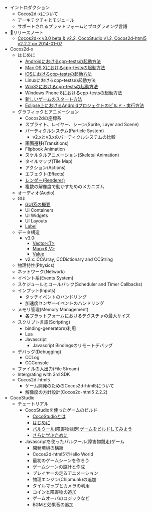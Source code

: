 - イントロダクション
	- Cocos2d-xについて
	- アーキテクチャとモジュール
	- サポートされるプラットフォームとプログラミング言語
- リリースノート
	- [Cocos2d-x v3.0 beta & v2.2, CocoStudio v1.2, Cocos2d-html5 v2.2.2 on 2014-01-07](../release-notes/summary-release-20140107.md)
- Cocos2d-x 
	- はじめに	 
		- [Androidにおけるcpp-testsの起動方法](../manual/framework/native/v3/getting-started/how-to-run-cpp-tests-on-android/ja.md)
		- [Mac OS Xにおけるcpp-testsの起動方法](../manual/framework/native/v3/getting-started/how-to-run-cpp-tests-on-mac-osx/ja.md)
		- [iOSにおけるcpp-testsの起動方法](../manual/framework/native/v3/getting-started/how-to-run-cpp-tests-on-ios/ja.md)
		- Linuxにおけるcpp-testsの起動方法
		- [Win32におけるcpp-testsの起動方法](../manual/framework/native/v3/getting-started/how-to-run-cpp-tests-on-win32/ja.md)
		- Windows Phone 8におけるcpp-testsの起動方法
		- [新しいゲームのスタート方法](../manual/framework/native/v3/getting-started/how-to-start-a-new-game/ja.md)
		- [Eclipse上におけるAndroidプロジェクトのビルド・実行方法](../manual/framework/native/v3/getting-started/how-to-build-android-project-with-eclipse/ja.md)
	- グラフィックとアニメーション
		- Cocos2dの座標系
		- スプライト、レイヤー、シーン(Sprite, Layer and Scene)
		- パーティクルシステム(Particle System)
			- v2.xとv3.xのパーティクルシステムの比較
		- 画面遷移(Transitions)
		- Flipbook Animation
		- スケルタルアニメーション(Skeletal Animation)
		- タイルマップ(Tile Map)
		- アクション(Actions)
		- エフェクト(Effects)
		- [レンダー(Renderer)](../manual/framework/native/v3/new-renderer/ja.md)
		- 複数の解像度で動かすためのメカニズム
	- オーディオ(Audio)
	- GUI
		- [GUI系の概要](../manual/framework/native/v2/gui/overview/ja.md)
        - UI Containers
        - UI Widgets
        - UI Layouts
		- [Label](../manual/framework/native/v3/label/ja.md)
	- データ構造
		- v3.0: 
			- [Vector\<T\>](../manual/framework/native/v3/data-structure/vector/ja.md)
			- [Map\<K,V\>](../manual/framework/native/v3/data-structure/map/ja.md)
			- [Value](../manual/framework/native/v3/data-structure/value/ja.md)
		- v2.x: CCArray, CCDictionary and CCString
	- 物理特性(Physics)
	- ネットワーク(Network)
	- イベント系(Events System)
	- スケジュールとコールバック(Scheduler and Timer Callbacks)
	- インプット(Inputs)
		- タッチイベントのハンドリング
		- 加速度センサーイベントのハンドリング
	- メモリ管理(Memory Management)
		- 各プラットフォームにおけるテクスチャの最大サイズ
	- スクリプト言語(Scripting)
	    - binding-generatorの利用
		- Lua
		- Javascript
		    - Javascript Bindingsのリモートデバッグ
	- デバッグ(Debugging)
		- CCLog
		- CCConsole
	- ファイルの入出力(File Stream)
	- Intergrating with 3rd SDK
	- Cocos2d-html5
		- ゲーム開発のためのCocos2d-html5について
		- 解像度の方針設計(Cocos2d-html5 2.2.2)
- CocoStudio
	- チュートリアル
		- CocoStudioを使ったゲームのビルド
			- [CocoStudioとは](../tutorial/studio/parkour-game-with-cocostudio/chapter1/ja.md)
			- [はじめに](../tutorial/studio/parkour-game-with-cocostudio/chapter2/ja.md)
			- [パルクール(障害物競走)ゲームをビルドしてみよう](../tutorial/studio/parkour-game-with-cocostudio/chapter3/ja.md)
			- [さらに学ぶために](../tutorial/studio/parkour-game-with-cocostudio/chapter4/ja.md)
		- Javascriptを使ったパルクール(障害物競走)ゲーム
			- 開発環境の構築
			- Cocos2d-html5でHello World
			- 最初のゲームシーンを作ろう
			- ゲームシーンの設計と作成
			- プレイヤーの走るアニメーション
			- 物理エンジン(Chipmunk)の追加
			- タイルマップとカメラの利用
			- コインと障害物の追加
			- ゲームオーバのロジックなど
			- BGMと効果音の追加
		
